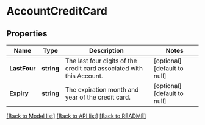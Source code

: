 # AccountCreditCard

## Properties
Name | Type | Description | Notes
------------ | ------------- | ------------- | -------------
**LastFour** | **string** | The last four digits of the credit card associated with this Account.  | [optional] [default to null]
**Expiry** | **string** | The expiration month and year of the credit card. | [optional] [default to null]

[[Back to Model list]](../README.md#documentation-for-models) [[Back to API list]](../README.md#documentation-for-api-endpoints) [[Back to README]](../README.md)

